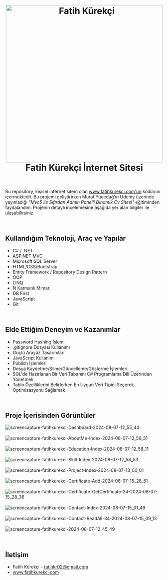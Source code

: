 <h1 align="center">
  <br>
  <a href="https://fatihkurekci.com"><img src="https://fatihkurekci.com/images/fk-logo.png" alt="Fatih Kürekçi" width="500"></a>
  <br>
  Fatih Kürekçi İnternet Sitesi
  <br>
</h1>

<br>

Bu repository, kişisel internet sitem olan www.fatihkurekci.com'un kodlarını içermektedir. Bu projemi geliştirirken Murat Yücedağ'ın Udemy üzerinde yayınladığı _"Mvc5 ile Sıfırdan Admin Panelli Dinamik Cv Sitesi"_
eğitiminden faydalandım. Projenin detaylı incelemesine aşağıda yer alan bilgiler ile ulaşabilirsiniz. 

<br />

## Kullandığım Teknoloji, Araç ve Yapılar

* C# / .NET
* ASP.NET MVC
* Microsoft SQL Server
* HTML/CSS/Bootstrap
* Entity Framework / Repository Design Pattern
* OOP
* LINQ
* N Katmanlı Mimari
* DB First
* JavaScript
* Git

<br />

## Elde Ettiğim Deneyim ve Kazanımlar
  
* Password Hashing İşlemi
* .gitignore Dosyası Kullanımı
* Güçlü Arayüz Tasarımları
* JavaScript Kullanımı
* Publish İşlemleri
* Dosya Kaydetme/Silme/Güncelleme/Gösterme İşlemleri
* SQL'de Hazırlanan Bir Veri Tabanını C# Programlama Dili Üzerinden Yönetmek
* Tablo Özelliklerini Belirlerken En Uygun Veri Tipini Seçerek Optimizasyonu Sağlamak

<br>

## Proje İçerisinden Görüntüler

![screencapture-fatihkurekci-Dashboard-2024-08-07-12_55_40](https://github.com/user-attachments/assets/e12b509e-63a5-4e20-a5bd-23532b5779b2)
<br> <br> 
![screencapture-fatihkurekci-AboutMe-Index-2024-08-07-12_56_31](https://github.com/user-attachments/assets/054b1ef4-1865-4cef-abec-80e1cecd3272)
<br> <br>
![screencapture-fatihkurekci-Education-Index-2024-08-07-12_58_11](https://github.com/user-attachments/assets/d659d679-e8b8-4fbb-9f07-995baace7741)
<br> <br>
![screencapture-fatihkurekci-Skill-Index-2024-08-07-12_58_53](https://github.com/user-attachments/assets/259dafaa-6336-4031-81f2-c766e620c0b8)
<br> <br>
![screencapture-fatihkurekci-Project-Index-2024-08-07-13_00_01](https://github.com/user-attachments/assets/533e7a54-5683-412e-96a9-6efce595e47c)
<br> <br>
![screencapture-fatihkurekci-Certificate-Add-2024-08-07-15_28_51](https://github.com/user-attachments/assets/cc6ba21f-6745-4764-8bb7-4a52707e8f54)
<br> <br>
![screencapture-fatihkurekci-Certificate-GetCertificate-24-2024-08-07-15_28_36](https://github.com/user-attachments/assets/313a8115-b02e-46ab-82c2-b65a5b1849cd)
<br> <br>
![screencapture-fatihkurekci-Contact-Index-2024-08-07-15_01_49](https://github.com/user-attachments/assets/72ad4d5f-3a78-444e-b4b3-f9519a1223bb)
<br> <br>
![screencapture-fatihkurekci-Contact-ReadAll-34-2024-08-07-15_09_13](https://github.com/user-attachments/assets/d7b90e9a-7ffd-4471-87d1-a95afd2244f4)
<br> <br>
![screencapture-fatihkurekci-2024-08-07-12_45_49](https://github.com/user-attachments/assets/11af65b5-63ab-4e8e-8bd5-4d8d72d0832f)

<br />

## İletişim

* Fatih Kürekçi - fatihkr02@gmail.com
* www.fatihkurekci.com
